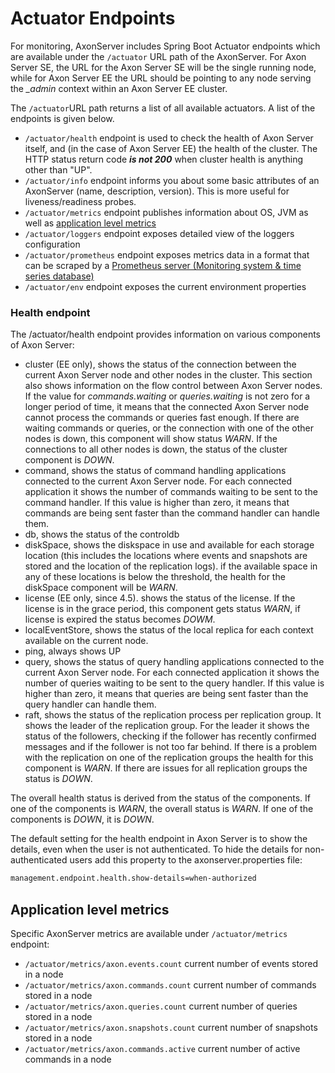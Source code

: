 # Actuator Endpoints

For monitoring, AxonServer includes Spring Boot Actuator endpoints which are available under the `/actuator` URL path of the AxonServer.‌ For Axon Server SE, the URL for the Axon Server SE will be the single running node, while for Axon Server EE the URL should be pointing to any node serving the _\_admin_ context within an Axon Server EE cluster.

The `/actuator`URL path returns a list of all available actuators. A list of the endpoints is given below.

* `/actuator/health` endpoint is used to check the health of Axon Server itself, and \(in the case of Axon Server EE\) the health of the cluster. The HTTP status return code _**is not 200**_ when cluster health is anything other than "UP".
* `/actuator/info` endpoint informs you about some basic attributes of an AxonServer \(name, description, version\). This is more useful for liveness/readiness probes.
* `/actuator/metrics` endpoint publishes information about OS, JVM as well as [application level metrics​](./#application-level-metrics)
* `/actuator/loggers` endpoint exposes detailed view of the loggers configuration
* `/actuator/prometheus` endpoint exposes metrics data in a format that can be scraped by a [Prometheus server \(Monitoring system & time series database\)](https://prometheus.io/)​
* `/actuator/env` endpoint exposes the current environment properties

### Health endpoint

The /actuator/health endpoint provides information on various components of Axon Server:
* cluster (EE only), shows the status of the connection between the current Axon Server node and other nodes in the cluster. This section also shows information on the flow control
  between Axon Server nodes. If the value for _commands.waiting_ or _queries.waiting_ is not zero for a longer period of time, it means that the connected Axon Server node cannot 
  process the commands or queries fast enough. If there are waiting commands or queries, or the connection with one of the other nodes is down, this component will show status _WARN_. 
  If the connections to all other nodes is down, the status of the cluster component is _DOWN_.
* command, shows the status of command handling applications connected to the current Axon Server node. For each connected application it shows the number of commands waiting to 
  be sent to the command handler. If this value is higher than zero, it means that commands are being sent faster than the command handler can handle them.
* db, shows the status of the controldb
* diskSpace, shows the diskspace in use and available for each storage location (this includes the locations where events and snapshots are stored and the location of the replication logs).
  if the available space in any of these locations is below the threshold, the health for the diskSpace component will be _WARN_.
* license (EE only, since 4.5). shows the status of the license. If the license is in the grace period, this component gets status _WARN_, if license is expired the status becomes _DOWM_.
* localEventStore, shows the status of the local replica for each context available on the current node. 
* ping, always shows UP
* query, shows the status of query handling applications connected to the current Axon Server node. For each connected application it shows the number of queries waiting to
  be sent to the query handler. If this value is higher than zero, it means that queries are being sent faster than the query handler can handle them.
* raft, shows the status of the replication process per replication group. It shows the leader of the replication group. For the leader it shows the status of the followers, checking if the follower has recently confirmed messages and if the follower is not too far behind.
  If there is a problem with the replication on one of the replication groups the health for this component is _WARN_. If there are issues for all replication groups the status is _DOWN_. 

The overall health status is derived from the status of the components. If one of the components is _WARN_, the overall status is _WARN_. If one of the components is _DOWN_, it is _DOWN_.

The default setting for the health endpoint in Axon Server is to show the details, even when the user is not authenticated. To hide the details for non-authenticated users add this property 
to the axonserver.properties file:
```bash
management.endpoint.health.show-details=when-authorized
```

## Application level metrics‌ <a id="application-level-metrics"></a>

Specific AxonServer metrics are available under `/actuator/metrics` endpoint:‌

* `/actuator/metrics/axon.events.count` current number of events stored in a node
* `/actuator/metrics/axon.commands.count` current number of commands stored in a node
* `/actuator/metrics/axon.queries.count` current number of queries stored in a node
* `/actuator/metrics/axon.snapshots.count` current number of snapshots stored in a node
* `/actuator/metrics/axon.commands.active` current number of active commands in a node



